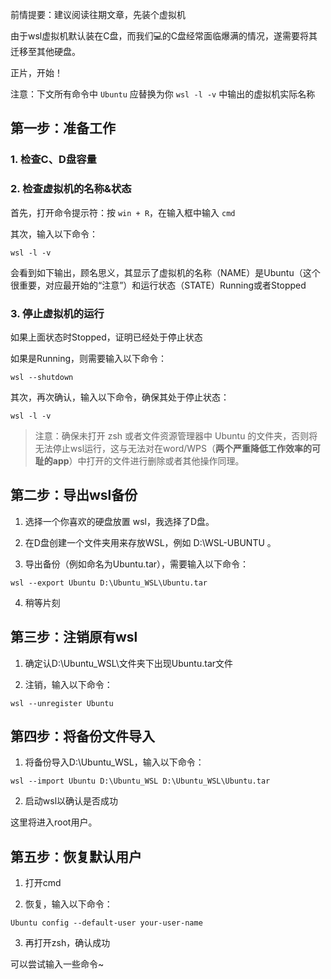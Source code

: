 前情提要：建议阅读往期文章，先装个虚拟机

由于wsl虚拟机默认装在C盘，而我们💻的C盘经常面临爆满的情况，遂需要将其迁移至其他硬盘。

正片，开始！

注意：下文所有命令中 `Ubuntu` 应替换为你 `wsl -l -v` 中输出的虚拟机实际名称

## 第一步：准备工作

### 1. 检查C、D盘容量

### 2. 检查虚拟机的名称&状态

首先，打开命令提示符：按 `win + R`，在输入框中输入 `cmd`

其次，输入以下命令：

```shell
wsl -l -v
```

会看到如下输出，顾名思义，其显示了虚拟机的名称（NAME）是Ubuntu（这个很重要，对应最开始的“注意”）和运行状态（STATE）Running或者Stopped

### 3. 停止虚拟机的运行

如果上面状态时Stopped，证明已经处于停止状态

如果是Running，则需要输入以下命令：

```shell
wsl --shutdown
```

其次，再次确认，输入以下命令，确保其处于停止状态：

```shell
wsl -l -v
```

>注意：确保未打开 zsh 或者文件资源管理器中 Ubuntu 的文件夹，否则将无法停止wsl运行，这与无法对在word/WPS（**两个严重降低工作效率的可耻的app**）中打开的文件进行删除或者其他操作同理。


## 第二步：导出wsl备份

1. 选择一个你喜欢的硬盘放置 wsl，我选择了D盘。

2. 在D盘创建一个文件夹用来存放WSL，例如 D:\WSL-UBUNTU 。



3. 导出备份（例如命名为Ubuntu.tar），需要输入以下命令：

```shell
wsl --export Ubuntu D:\Ubuntu_WSL\Ubuntu.tar
```

4. 稍等片刻

## 第三步：注销原有wsl

1. 确定认D:\Ubuntu_WSL\文件夹下出现Ubuntu.tar文件

2. 注销，输入以下命令：

```shell
wsl --unregister Ubuntu
```

## 第四步：将备份文件导入

1. 将备份导入D:\Ubuntu_WSL，输入以下命令：

```shell
wsl --import Ubuntu D:\Ubuntu_WSL D:\Ubuntu_WSL\Ubuntu.tar
```

2. 启动wsl以确认是否成功

这里将进入root用户。



## 第五步：恢复默认用户

1. 打开cmd

2. 恢复，输入以下命令：

```shell
Ubuntu config --default-user your-user-name
```



3. 再打开zsh，确认成功

可以尝试输入一些命令~